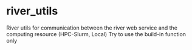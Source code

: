 # river_utils
River utils for communication between the river web service and the computing resource (HPC-Slurm, Local)
Try to use the build-in function only